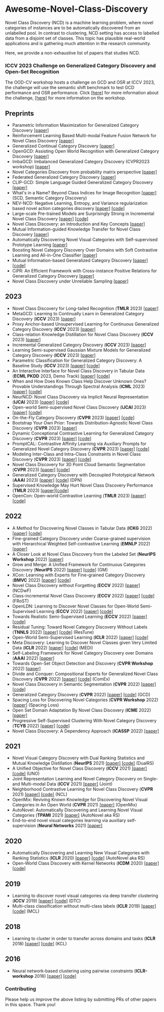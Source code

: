 # Awesome-Novel-Class-Discovery 

Novel Class Discovery (NCD) is a machine learning problem, where novel categories of instances are to be automatically discovered from an unlabelled pool. In contrast to clustering, NCD setting has access to labelled data from a disjoint set of classes. This topic has plausible real-world applications and is gathering much attention in the research community.  

Here, we provide a non-exhaustive list of papers that studies NCD. 

### ICCV 2023 Challenge on Generalized Category Discovery and Open-Set Recognition
The OOD-CV workshop hosts a challenge on GCD and OSR at ICCV 2023, the challenge will use the semantic shift benchmark to test GCD performance and OSR performance.
Click [[here]](http://www.ood-cv.org/challenge.html) for more information about the challenge, [[here]](http://www.ood-cv.org/index.html) for more information on the workshop. 

## Preprints
- Parametric Information Maximization for Generalized Category Discovery [[paper]](https://arxiv.org/abs/2212.00334)
- Reinforcement Learning Based Multi-modal Feature Fusion Network for Novel Class Discovery [[paper]](https://arxiv.org/abs/2308.13801)
- Generalized Continual Category Discovery [[paper]](https://arxiv.org/abs/2308.12112)
- OpenGCD: Assisting Open World Recognition with Generalized Category Discovery [[paper]](https://arxiv.org/abs/2308.06926)
- ImbaGCD: Imbalanced Generalized Category Discovery (CVPR2023 workshop) [[paper]](https://computer-vision-in-the-wild.github.io/cvpr-2023/static/cvpr2023/accepted_papers/16/CameraReady/ImbaGCD_CVPR_Workshop.pdf)
- Novel Categories Discovery from probability matrix perspective [[paper]](https://arxiv.org/abs/2307.03856)
- Federated Generalized Category Discovery [[paper]](https://arxiv.org/abs/2305.14107)
- CLIP-GCD: Simple Language Guided Generalized Category Discovery [[paper]](https://arxiv.org/abs/2305.10420)
- What's in a Name? Beyond Class Indices for Image Recognition [[paper]](https://arxiv.org/abs/2304.02364) (SCD, Semantic Category Discovery)
- NEV-NCD: Negative Learning, Entropy, and Variance regularization based novel action categories discovery [[paper]](https://arxiv.org/abs/2304.07354) [[code]](https://huggingface.co/datasets/mahmed10/MPSC_MV)
- Large-scale Pre-trained Models are Surprisingly Strong in Incremental Novel Class Discovery [[paper]](https://arxiv.org/abs/2303.15975) [[code]](https://github.com/OatmealLiu/MSc-iNCD)
- Novel Class Discovery: an Introduction and Key Concepts [[paper]](https://www.researchgate.net/publication/368753429_Novel_Class_Discovery_an_Introduction_and_Key_Concepts)
- Mutual Information-guided Knowledge Transfer for Novel Class Discovery [[paper]](https://arxiv.org/abs/2206.12063)
- Automatically Discovering Novel Visual Categories with Self-supervised Prototype Learning [[paper]](https://arxiv.org/abs/2208.00979)
- Boosting Novel Category Discovery Over Domains with Soft Contrastive Learning and All-in-One Classifier [[paper]](https://arxiv.org/abs/2211.11262v2)
- Mutual Information-based Generalized Category Discovery [[paper]](https://arxiv.org/abs/2212.00334) [[code]](https://github.com/fchiaroni/Mutual-Information-Based-GCD)
- CiPR: An Efficient Framework with Cross-instance Positive Relations for Generalized Category Discovery [[paper]](https://arxiv.org/abs/2304.06928)
- Novel Class Discovery under Unreliable Sampling [[paper]](https://openreview.net/forum?id=uJzSlJruEjk)


## 2023
- Novel Class Discovery for Long-tailed Recognition (**TMLR** 2023) [[paper]](https://arxiv.org/abs/2308.02989)
- MetaGCD: Learning to Continually Learn in Generalized Category Discovery (**ICCV** 2023) [[paper]](https://arxiv.org/abs/2308.11063)
- Proxy Anchor-based Unsupervised Learning for Continuous Generalized Category Discovery (**ICCV** 2023) [[paper]](https://arxiv.org/abs/2307.10943)
- Class-relation Knowledge Distillation for Novel Class Discovery (**ICCV** 2023) [[paper]](https://arxiv.org/abs/2307.09158)
- Incremental Generalized Category Discovery (**ICCV** 2023) [[paper]](https://arxiv.org/abs/2304.14310)
- Learning Semi-supervised Gaussian Mixture Models for Generalized Category Discovery (**ICCV** 2023) [[paper]](https://arxiv.org/abs/2305.06144)
- Parametric Classification for Generalized Category Discovery: A Baseline Study (**ICCV** 2023) [[paper]](https://arxiv.org/abs/2211.11727) [[code]](https://github.com/CVMI-Lab/SimGCD)
- An Interactive Interface for Novel Class Discovery in Tabular Data (**ECML PKDD** 2023, Demo Track) [[paper]](https://arxiv.org/pdf/2306.12919.pdf) [[code]](https://github.com/ColinTr/InteractiveClustering)
- When and How Does Known Class Help Discover Unknown Ones? Provable Understandings Through Spectral Analysis (**ICML** 2023)  [[paper]](https://openreview.net/pdf?id=JHodnaW5WZ) [[code]](https://github.com/deeplearning-wisc/NSCL) 
- NeurNCD: Novel Class Discovery via Implicit Neural Representation (**IJCAI** 2023) [[paper]](https://github.com/jmwang0117/NeurNCD/blob/main/IJCAI_2023.pdf) [[code]](https://github.com/jmwang0117/NeurNCD)
- Open-world Semi-supervised Novel Class Discovery (**IJCAI** 2023) [[paper]](https://arxiv.org/abs/2305.13095) [[code]](https://github.com/LiuJMzzZ/OpenNCD)
- On-the-Fly Category Discovery (**CVPR** 2023) [[paper]](https://openaccess.thecvf.com/content/CVPR2023/papers/Du_On-the-Fly_Category_Discovery_CVPR_2023_paper.pdf) [[code]](https://github.com/PRIS-CV/On-the-fly-Category-Discovery)
- Bootstrap Your Own Prior: Towards Distribution-Agnostic Novel Class Discovery (**CVPR** 2023) [[paper]](https://openaccess.thecvf.com/content/CVPR2023/papers/Yang_Bootstrap_Your_Own_Prior_Towards_Distribution-Agnostic_Novel_Class_Discovery_CVPR_2023_paper.pdf)
- Dynamic Conceptional Contrastive Learning for Generalized Category Discovery (**CVPR** 2023) [[paper]](https://arxiv.org/pdf/2303.17393) [[code]](https://github.com/TPCD/DCCL)
- PromptCAL: Contrastive Affinity Learning via Auxiliary Prompts for Generalized Novel Category Discovery (**CVPR** 2023) [[paper]](https://arxiv.org/abs/2212.05590) [[code]](https://github.com/sheng-eatamath/PromptCAL)
- Modeling Inter-Class and Intra-Class Constraints in Novel Class Discovery (**CVPR** 2023) [[paper]](https://arxiv.org/abs/2210.03591) [[code]](https://github.com/FanZhichen/NCD-IIC)
- Novel Class Discovery for 3D Point Cloud Semantic Segmentation (**CVPR** 2023) [[paper]](https://arxiv.org/abs/2303.11610) [[code]](https://github.com/LuigiRiz/NOPS)
- Generalized Category Discovery with Decoupled Prototypical Network (**AAAI** 2023) [[paper]](https://arxiv.org/abs/2211.15115) [[code]](https://github.com/Lackel/DPN) (DPN)
- Supervised Knowledge May Hurt Novel Class Discovery Performance (**TMLR** 2023) [[paper]](https://openreview.net/pdf?id=oqOBTo5uWD)[[code]](https://github.com/J-L-O/SK-Hurt-NCD)
- OpenCon: Open-world Contrastive Learning (**TMLR** 2023) [[paper]](https://arxiv.org/abs/2208.02764) [[code]](https://github.com/deeplearning-wisc/opencon/)


## 2022
- A Method for Discovering Novel Classes in Tabular Data (**ICKG** 2022) [[paper]](https://www.researchgate.net/publication/368313618_A_Method_for_Discovering_Novel_Classes_in_Tabular_Data) [[code]](https://github.com/ColinTr/TabularNCD)
- Fine-grained Category Discovery under Coarse-grained supervision with Hierarchical Weighted Self-contrastive Learning (**EMNLP** 2022) [[paper]](https://arxiv.org/abs/2210.07733)
- A Closer Look at Novel Class Discovery from the Labeled Set (**NeurIPS Workshop** 2022) [[paper]](https://arxiv.org/abs/2209.09120)
- Grow and Merge: A Unified Framework for Continuous Categories Discovery (**NeurIPS** 2022) [[paper]](https://arxiv.org/abs/2210.04174) [[code]](https://proceedings.neurips.cc/paper_files/paper/2022/hash/afe37ac3ce109cd33a23a6b3ed0cfc21-Abstract-Conference.html) (GM)
- XCon: Learning with Experts for Fine-grained Category Discovery (**BMVC** 2022) [[paper]](https://arxiv.org/abs/2208.01898) [[code]](https://github.com/YiXXin/XCon)
- Novel Class Discovery without Forgetting (**ECCV** 2022) [[paper]](https://arxiv.org/abs/2207.10659) (NCDwF)
- Class-incremental Novel Class Discovery (**ECCV** 2022) [[paper]](https://arxiv.org/abs/2207.08605) [[code]](https://github.com/OatmealLiu/class-iNCD) (FRoST)
- OpenLDN: Learning to Discover Novel Classes for Open-World Semi-Supervised Learning (**ECCV** 2022) [[paper]](https://arxiv.org/abs/2207.02261) [[code]](https://github.com/nayeemrizve/OpenLDN)
- Towards Realistic Semi-Supervised Learning (**ECCV** 2022) [[paper]](https://arxiv.org/abs/2207.02269) [[code]](https://github.com/nayeemrizve/TRSSL)
- Residual Tuning: Toward Novel Category Discovery Without Labels (**TNNLS** 2022) [[paper]](https://ieeexplore.ieee.org/stamp/stamp.jsp?tp=&arnumber=9690577) [[code]](https://github.com/liuyudut/ResTune) (ResTune)
- Open-World Semi-Supervised Learning (**ICLR** 2022) [[paper]](https://arxiv.org/abs/2102.03526) [[code]](https://github.com/snap-stanford/orca)
- Meta Discovery: Learning to Discover Novel Classes given Very Limited Data (**ICLR** 2022) [[paper]](https://openreview.net/forum?id=MEpKGLsY8f) [[code]](https://github.com/Haoang97/MEDI) (MEDI)
- Self-Labeling Framework for Novel Category Discovery over Domains (**AAAI** 2022) [[paper]](https://aaai-2022.virtualchair.net/poster_aaai1466)
- Towards Open-Set Object Detection and Discovery (**CVPR Workshop** 2022) [[paper]](https://arxiv.org/abs/2204.05604)
- Divide and Conquer: Compositional Experts for Generalized Novel Class Discovery (**CVPR** 2022) [[paper]](https://openaccess.thecvf.com/content/CVPR2022/papers/Yang_Divide_and_Conquer_Compositional_Experts_for_Generalized_Novel_Class_Discovery_CVPR_2022_paper.pdf) [[code]](https://github.com/muliyangm/ComEx) (ComEx)
- Novel Class Discovery in Semantic Segmentation (**CVPR** 2022) [[paper]](https://arxiv.org/abs/2112.01900) [[code]](https://github.com/HeliosZhao/NCDSS)
- Generalized Category Discovery (**CVPR** 2022) [[paper]](https://arxiv.org/abs/2201.02609) [[code]](https://github.com/sgvaze/generalized-category-discovery) (GCD)
- Spacing Loss for Discovering Novel Categories (**CVPR Workshop** 2022) [[paper]](https://arxiv.org/abs/2204.10595) (Spacing Loss)
- Open Set Domain Adaptation By Novel Class Discovery (**ICME** 2022) [[paper]](https://arxiv.org/abs/2203.03329)
- Progressive Self-Supervised Clustering With Novel Category Discovery (**TCYB** 2022) [[paper]](https://ieeexplore.ieee.org/document/9409777) [[code]](https://github.com/jymesen-wang/2022-TCYB-PSSCNCD)
- Novel Class Discovery: A Dependency Approach (**ICASSP** 2022) [[paper]](https://ieeexplore.ieee.org/document/9747827)



## 2021
- Novel Visual Category Discovery with Dual Ranking Statistics and Mutual Knowledge Distillation (**NeurIPS** 2021) [[paper]](https://openreview.net/forum?id=xWq1MVj7YrE) [[code]](https://github.com/DTennant/dual-rank-ncd) (DualRS)
- A Unified Objective for Novel Class Discovery (**ICCV** 2021) [[paper]](https://openaccess.thecvf.com/content/ICCV2021/papers/Fini_A_Unified_Objective_for_Novel_Class_Discovery_ICCV_2021_paper.pdf) [[code]](https://github.com/DonkeyShot21/UNO) (UNO)
- Joint Representation Learning and Novel Category Discovery on Single- and Multi-modal Data (**ICCV** 2021) [[paper]](https://openaccess.thecvf.com/content/ICCV2021/papers/Jia_Joint_Representation_Learning_and_Novel_Category_Discovery_on_Single-_and_ICCV_2021_paper.pdf) (Joint)
- Neighborhood Contrastive Learning for Novel Class Discovery (**CVPR** 2021) [[paper]](https://arxiv.org/abs/2106.10731) [[code]](https://github.com/zhunzhong07/NCL) (NCL)
- OpenMix: Reviving Known Knowledge for Discovering Novel Visual Categories in An Open World (**CVPR** 2021) [[paper]](https://openaccess.thecvf.com/content/CVPR2021/papers/Zhong_OpenMix_Reviving_Known_Knowledge_for_Discovering_Novel_Visual_Categories_in_CVPR_2021_paper.pdf) (OpenMix)
- AutoNovel: Automatically Discovering and Learning Novel Visual Categories (**TPAMI** 2021) [[paper]](https://arxiv.org/abs/2106.15252) (AutoNovel aka RS)
- End-to-end novel visual categories learning via auxiliary self-supervision (**Neural Networks** 2021) [[paper]](https://www.sciencedirect.com/science/article/pii/S0893608021000575) 



## 2020
- Automatically Discovering and Learning New Visual Categories with Ranking Statistics (**ICLR** 2020) [[paper]](https://openreview.net/forum?id=BJl2_nVFPB) [[code]](https://github.com/k-han/AutoNovel) (AutoNovel aka RS)
- Open-World Class Discovery with Kernel Networks (**ICDM** 2020) [[paper]](https://arxiv.org/abs/2012.06957) [[code]](https://github.com/neu-spiral/OpenWorldKNet)



## 2019
- Learning to discover novel visual categories via deep transfer clustering (**ICCV** 2019) [[paper]](https://arxiv.org/abs/1908.09884) [[code]](https://github.com/k-han/DTC) (DTC)
- Multi-class classification without multi-class labels (**ICLR** 2019) [[paper]](https://openreview.net/forum?id=SJzR2iRcK7) [[code]](https://github.com/GT-RIPL/L2C) (MCL)


## 2018

- Learning to cluster in order to transfer across domains and tasks (**ICLR** 2018) [[paper]](https://openreview.net/pdf?id=ByRWCqvT-) [[code]](https://github.com/GT-RIPL/L2C) (KCL)


## 2016

- Neural network-based clustering using pairwise constraints (**ICLR-workshop** 2016) [[paper]](https://arxiv.org/abs/1511.06321) [[code]](https://github.com/GT-RIPL/L2C)

<!-- <hr/> -->

### Contributing
Please help us improve the above listing by submitting PRs of other papers in this space. Thank you!
